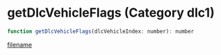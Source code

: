 # getDlcVehicleFlags (Category dlc1)

```js
function getDlcVehicleFlags(dlcVehicleIndex: number): number
```

[filename](getDlcVehicleFlags_m.md ':include')